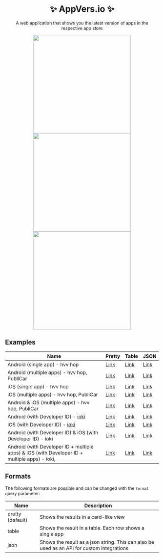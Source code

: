 <h1 align="center"> ✨ AppVers.io ✨ </h1>
<p align="center">A web application that shows you the latest version of apps in the respective app store</p>

<p align="center">
  <img src="https://user-images.githubusercontent.com/10229883/216540872-81582dce-d314-41ba-b563-de6d10ce017c.png" width=320 /><img src="https://user-images.githubusercontent.com/10229883/216540882-2c2a52e8-8fe4-418d-88f9-8e99ac009106.png" width=320 /><img src="https://user-images.githubusercontent.com/10229883/216540887-fb920938-28d8-4408-b363-f4f0fd183264.png" width=320 />
</p>

## Examples

| Name                                                                                                | Pretty                                                                                                                                                     | Table | JSON |
|-----------------------------------------------------------------------------------------------------|------------------------------------------------------------------------------------------------------------------------------------------------------------| - | - | 
| Android (single app)  - hvv hop                                                                     | [Link](https://appvers.io/?android=com.ioki.hamburg)                                                                                                       | [Link](https://appvers.io/?android=com.ioki.hamburg&format=table) | [Link](https://appvers.io/?android=com.ioki.hamburg&format=json) | 
| Android (multiple apps) - hvv hop, PubliCar                                                         | [Link](https://appvers.io/?android=com.ioki.hamburg,com.ioki.postauto)                                                                                     | [Link](https://appversions.vercel.app/?android=com.ioki.hamburg,com.ioki.postauto&format=table) | [Link](https://appvers.io/?android=com.ioki.hamburg,com.ioki.postauto&format=json) | 
| iOS (single app) - hvv hop                                                                          | [Link](https://appvers.io/?ios=1400408720)                                                                                                                 | [Link](https://appvers.io/?ios=1400408720&format=table) | [Link](https://appvers.io/?ios=1400408720&format=json) | 
| iOS (multiple apps) - hvv hop, PubliCar                                                             | [Link](https://appvers.io/?ios=1400408720,1482761147)                                                                                                      | [Link](https://appversions.vercel.app/?ios=1400408720,1482761147&format=table) | [Link](https://appvers.io/?ios=1400408720,1482761147&format=json) | 
| Android & iOS (multiple apps) - hvv hop, PubliCar                                                   | [Link](https://appvers.io/?android=com.ioki.hamburg,com.ioki.postauto&ios=1400408720,1482761147)                                                           | [Link](https://appversions.vercel.app/?android=com.ioki.hamburg,com.ioki.postauto&ios=1400408720,1482761147&format=table) | [Link](https://appvers.io/?android=com.ioki.hamburg,com.ioki.postauto&ios=1400408720,1482761147&format=json) | 
| Android (with Developer ID) - [ioki](https://play.google.com/store/apps/dev?id=8505861851834820244) | [Link](https://appvers.io/?android=did:8505861851834820244)                                                                                                | [Link](https://appvers.io/?android=did:8505861851834820244&format=table) | [Link](https://appvers.io/?android=did:8505861851834820244&format=json) | 
| iOS (with Developer ID) - [ioki](https://apps.apple.com/de/developer/1489448276)                    | [Link](https://appvers.io/?ios=did:1489448276)                                                                                                             | [Link](https://appvers.io/?ios=did:1489448276&format=table) | [Link](https://appvers.io/?ios=did:1489448276&format=json) | 
| Android (with Developer ID) & iOS (with Developer ID) - ioki                                        | [Link](https://appvers.io/?ios=did:1489448276&android=did:8505861851834820244)                                                                             | [Link](https://appversions.vercel.app/?ios=did:1489448276&android=did:8505861851834820244&format=table) | [Link](https://appvers.io/?ios=did:1489448276&android=did:8505861851834820244&format=json) | 
| Android (with Developer ID + multiple apps) & iOS (with Developer ID + multiple apps) - ioki,       | [Link](https://appvers.io/?ios=did:1489448276,1400408720,1503683596&android=did:8505861851834820244,de.telekom.mobilitysolutions.shuttle,com.ioki.hamburg) | [Link](https://appvers.io/?ios=did:1489448276,1400408720,1503683596&android=did:8505861851834820244,de.telekom.mobilitysolutions.shuttle,com.ioki.hamburg&format=table) | [Link](https://appvers.io/?ios=did:1489448276,1400408720,1503683596&android=did:8505861851834820244,de.telekom.mobilitysolutions.shuttle,com.ioki.hamburg&format=json) | 


## Formats
The following formats are possible and can be changed with the `format` query parameter:

| Name | Description |
| - | - | 
| pretty (default) | Shows the results in a card-like view |
| table | Shows the result in a table. Each row shows a single app |
| json | Shows the result as a json string. This can also be used as an API for custom integrations |
